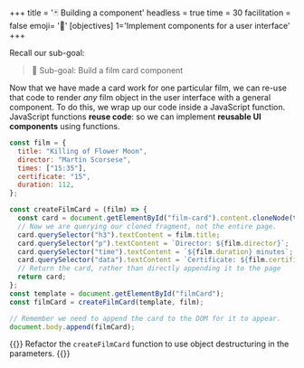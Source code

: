 +++
title = '🃏 Building a component'
headless = true
time = 30
facilitation = false
emoji= '🧩'
[objectives]
    1='Implement components for a user interface'
+++

Recall our sub-goal:

> 🎯 Sub-goal: Build a film card component

Now that we have made a card work for one particular film, we can re-use that code to render _any_ film object in the user interface with a general component. To do this, we wrap up our code inside a JavaScript function. JavaScript functions **reuse code**: so we can implement **reusable UI components** using functions.

```js
const film = {
  title: "Killing of Flower Moon",
  director: "Martin Scorsese",
  times: ["15:35"],
  certificate: "15",
  duration: 112,
};

const createFilmCard = (film) => {
  const card = document.getElementById("film-card").content.cloneNode(true);
  // Now we are querying our cloned fragment, not the entire page.
  card.querySelector("h3").textContent = film.title;
  card.querySelector("p").textContent = `Director: ${film.director}`;
  card.querySelector("time").textContent = `${film.duration} minutes`;
  card.querySelector("data").textContent = `Certificate: ${film.certificate}`;
  // Return the card, rather than directly appending it to the page
  return card;
};
const template = document.getElementById("filmCard");
const filmCard = createFilmCard(template, film);

// Remember we need to append the card to the DOM for it to appear.
document.body.append(filmCard);
```

{{<note type="exercise" title="Exercise: Use destructuring">}}
Refactor the `createFilmCard` function to use object destructuring in the parameters.
{{</note>}}
